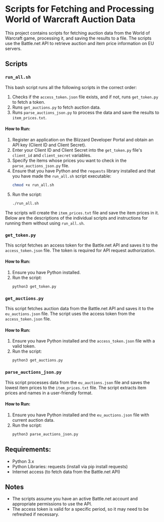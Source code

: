 # Scripts for Fetching and Processing World of Warcraft Auction Data

This project contains scripts for fetching auction data from the World of Warcraft game, processing it, and saving the results to a file. The scripts use the Battle.net API to retrieve auction and item price information on EU servers.

## Scripts

### `run_all.sh`

This bash script runs all the following scripts in the correct order:

1. Checks if the `access_token.json` file exists, and if not, runs `get_token.py` to fetch a token.
2. Runs `get_auctions.py` to fetch auction data.
3. Runs `parse_auctions_json.py` to process the data and save the results to `item_prices.txt`.

#### How to Run:
1. Register an application on the Blizzard Developer Portal and obtain an API key (Client ID and Client Secret).
2. Enter your Client ID and Client Secret into the `get_token.py` file's `client_id` and `client_secret` variables.
3. Specify the items whose prices you want to check in the `parse_auctions_json.py` file.
4. Ensure that you have Python and the `requests` library installed and that you have made the `run_all.sh` script executable:
   ```sh
   chmod +x run_all.sh
5. Run the script:
   ```sh
   ./run_all.sh

The scripts will create the ```item_prices.txt``` file and save the item prices in it. 
Below are the descriptions of the individual scripts and instructions for running them without using ```run_all.sh```.

### `get_token.py`

This script fetches an access token for the Battle.net API and saves it to the ```access_token.json``` file. The token is required for API request authorization.

#### How to Run:
1. Ensure you have Python installed.
2. Run the script:
   ```sh
   python3 get_token.py


### `get_auctions.py`

This script fetches auction data from the Battle.net API and saves it to the ```eu_auctions.json``` file. The script uses the access token from the ```access_token.json``` file.

#### How to Run:
1. Ensure you have Python installed and the ```access_token.json``` file with a valid token.
2. Run the script:
   ```sh
   python3 get_auctions.py

### `parse_auctions_json.py`

This script processes data from the ```eu_auctions.json``` file and saves the lowest item prices to the ```item_prices.txt``` file. The script extracts item prices and names in a user-friendly format.

#### How to Run:
1. Ensure you have Python installed and the ```eu_auctions.json``` file with current auction data.
2. Run the script:
   ```sh
   python3 parse_auctions_json.py

## Requirements:

- Python 3.x
- Python Libraries: requests (install via pip install requests)
- Internet access (to fetch data from the Battle.net API)

## Notes
- The scripts assume you have an active Battle.net account and appropriate permissions to use the API.
- The access token is valid for a specific period, so it may need to be refreshed if necessary.